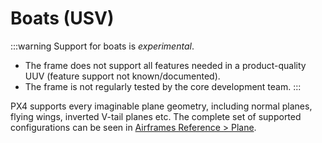 # Boats (USV)

:::warning
Support for boats is _experimental_.

- The frame does not support all features needed in a product-quality UUV (feature support not known/documented).
- The frame is not regularly tested by the core development team.
:::

PX4 supports every imaginable plane geometry, including normal planes, flying wings, inverted V-tail planes etc.
The complete set of supported configurations can be seen in [Airframes Reference > Plane](../airframes/airframe_reference.md#plane).


